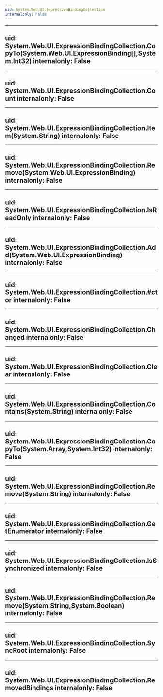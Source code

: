 ```yaml
---
uid: System.Web.UI.ExpressionBindingCollection
internalonly: False
---
```


---
uid: System.Web.UI.ExpressionBindingCollection.CopyTo(System.Web.UI.ExpressionBinding[],System.Int32)
internalonly: False
---

---
uid: System.Web.UI.ExpressionBindingCollection.Count
internalonly: False
---

---
uid: System.Web.UI.ExpressionBindingCollection.Item(System.String)
internalonly: False
---

---
uid: System.Web.UI.ExpressionBindingCollection.Remove(System.Web.UI.ExpressionBinding)
internalonly: False
---

---
uid: System.Web.UI.ExpressionBindingCollection.IsReadOnly
internalonly: False
---

---
uid: System.Web.UI.ExpressionBindingCollection.Add(System.Web.UI.ExpressionBinding)
internalonly: False
---

---
uid: System.Web.UI.ExpressionBindingCollection.#ctor
internalonly: False
---

---
uid: System.Web.UI.ExpressionBindingCollection.Changed
internalonly: False
---

---
uid: System.Web.UI.ExpressionBindingCollection.Clear
internalonly: False
---

---
uid: System.Web.UI.ExpressionBindingCollection.Contains(System.String)
internalonly: False
---

---
uid: System.Web.UI.ExpressionBindingCollection.CopyTo(System.Array,System.Int32)
internalonly: False
---

---
uid: System.Web.UI.ExpressionBindingCollection.Remove(System.String)
internalonly: False
---

---
uid: System.Web.UI.ExpressionBindingCollection.GetEnumerator
internalonly: False
---

---
uid: System.Web.UI.ExpressionBindingCollection.IsSynchronized
internalonly: False
---

---
uid: System.Web.UI.ExpressionBindingCollection.Remove(System.String,System.Boolean)
internalonly: False
---

---
uid: System.Web.UI.ExpressionBindingCollection.SyncRoot
internalonly: False
---

---
uid: System.Web.UI.ExpressionBindingCollection.RemovedBindings
internalonly: False
---
